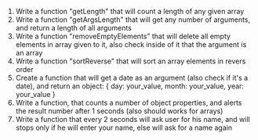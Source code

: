 1. Write a function "getLength" that will count a length of any given array
1. Write a function "getArgsLength" that will get any number of arguments, and return a length of all arguments
1. Write a function "removeEmptyElements" that will delete all empty elements in array given to it, also check inside of it that the argument is an array
1. Write a function "sortReverse" that will sort an array elements in revers order
1. Create a function that will get a date as an argument (also check if it's a date), and return an object: { day: your_value, month: your_value, year: your_value }
1. Write a function, that counts a number of object properties, and alerts the result number after 1 seconds (also should works for arrays)
1. Write a function that every 2 seconds will ask user for his name, and will stops only if he will enter your name, else will ask for a name again
